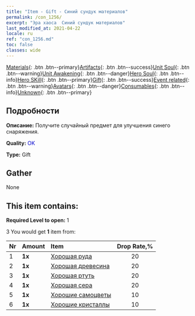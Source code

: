 ```yaml
---
title: "Item - Gift - Синий сундук материалов"
permalink: /con_1256/
excerpt: "Эра хаоса  Синий сундук материалов"
last_modified_at: 2021-04-22
locale: ru
ref: "con_1256.md"
toc: false
classes: wide
---
```

 [Materials](/ItemsRU/){: .btn .btn--primary}[Artifacts](/ItemsRU/Artifacts/){: .btn .btn--success}[Unit Soul](/ItemsRU/UnitSoul/){: .btn .btn--warning}[Unit Awakening](/ItemsRU/UnitAwakening/){: .btn .btn--danger}[Hero Soul](/ItemsRU/HeroSoul/){: .btn .btn--info}[Hero SKill](/ItemsRU/HeroSkill/){: .btn .btn--primary}[Gift](/ItemsRU/Gift/){: .btn .btn--success}[Event related](/ItemsRU/Events/){: .btn .btn--warning}[Avatars](/ItemsRU/Avatars/){: .btn .btn--danger}[Consumables](/ItemsRU/Consumables/){: .btn .btn--info}[Unknown](/ItemsRU/Unknown/){: .btn .btn--primary}

## Подробности
 **Описание:** Получите случайный предмет для улучшения синего снаряжения.

 **Quality:** <span style="color: #0000CD">OK</span>

 **Type:** Gift

## Gather

  None

## This item contains:

 **Required Level to open:** 1

 3 You would get **1** item  from:

  | Nr | Amount |     Item    | Drop Rate,% |
  |:---|:-------|:------------|:---------:|
  | 1 |  **1x** | [Хорошая руда](/ru/Items/mat_12/) | 20 | 
  | 2 |  **1x** | [Хорошая древесина](/ru/Items/mat_13/) | 20 | 
  | 3 |  **1x** | [Хорошая ртуть](/ru/Items/mat_14/) | 20 | 
  | 4 |  **1x** | [Хорошая сера](/ru/Items/mat_15/) | 20 | 
  | 5 |  **1x** | [Хорошие самоцветы](/ru/Items/mat_16/) | 10 | 
  | 6 |  **1x** | [Хорошие кристаллы](/ru/Items/mat_17/) | 10 | 

